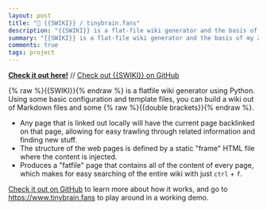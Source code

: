```yaml
---
layout: post
title: "🔖 {{SWIKI}} / tinybrain.fans"
description: "{{SWIKI}} is a flat-file wiki generator and the basis of my Zettelkasten at tinybrainfans.com."
summary: "{{SWIKI}} is a flat-file wiki generator and the basis of my Zettelkasten at tinybrainfans.com."
comments: true
tags: project
---
```


[**Check it out here!**](https://www.tinybrain.fans/) // [Check out {{SWIKI}} on GitHub](https://github.com/milofultz/swiki)

{% raw %}{{SWIKI}}{% endraw %} is a flatfile wiki generator using Python. Using some basic configuration and template files, you can build a wiki out of Markdown files and some {% raw %}{{double brackets}}{% endraw %}. 

* Any page that is linked out locally will have the current page backlinked on that page, allowing for easy trawling through related information and finding new stuff.
* The structure of the web pages is defined by a static "frame" HTML file where the content is injected.
* Produces a "fatfile" page that contains all of the content of every page, which makes for easy searching of the entire wiki with just `ctrl` + `f`.

[Check it out on GitHub](https://github.com/milofultz/swiki) to learn more about how it works, and go to <https://www.tinybrain.fans> to play around in a working demo.

<!-- --- 

- _202XXXXX: Update format_ -->